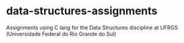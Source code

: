 # data-structures-assignments
Assignments using C lang for the Data Structures discipline at UFRGS (Universidade Federal do Rio Grande do Sul)
